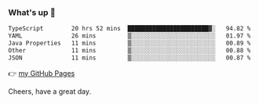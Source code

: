### What's up 👋

<!--START_SECTION:waka-->

```txt
TypeScript        20 hrs 52 mins  ███████████████████████▓░   94.82 %
YAML              26 mins         ▒░░░░░░░░░░░░░░░░░░░░░░░░   01.97 %
Java Properties   11 mins         ▒░░░░░░░░░░░░░░░░░░░░░░░░   00.89 %
Other             11 mins         ▒░░░░░░░░░░░░░░░░░░░░░░░░   00.88 %
JSON              11 mins         ▒░░░░░░░░░░░░░░░░░░░░░░░░   00.87 %
```

<!--END_SECTION:waka-->

👉 [my GitHub Pages](https://ykzhukian.github.io)

Cheers, have a great day.

